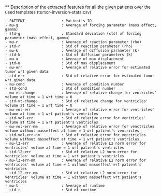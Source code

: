 ** Description of the extracted features for all the given patients over the used templates (tumor-inversion-stats.csv)

    - PATIENT                 : Patient's ID
    - mu-g                    : Average of forcing parameter (mass effect, gamma) 
    - std-g                   : Standard deviation (std) of forcing parameter (mass effect, gamma) 
    - mu-r                    : Average of reaction parameter (rho) 
    - std-r                   : Std of reaction parameter (rho) 
    - mu-k                    : Average of diffusion parameter (k) 
    - std-k                   : Std of diffusion parameters (k) 
    - mu-u                    : Average of max displacement 
    - std-u                   : Std of max displacement 
    - mu-err                  : Average of relative error for estimated tumor wrt given data 
    - std-err                 : Std of relative error for estimated tumor wrt given data 
    - mu-cond                 : Average of condition number 
    - std-cond                : Std of condition number 
    - mu-vt-change            : Average of relative change for ventricles' volume at time = 1 wrt time = 0
    - std-vt-change           : Std of relative change for ventricles' volume at time = 1 wrt time = 0
    - mu-vol-err              : Average of relative error for ventricles' volume at time = 1 wrt patient's ventricles
    - std-vol-err             : Std of relative error for ventricles' volume at time = 1 wrt patient's ventricles
    - mu-vol-err-nm           : Average of relative error for venctricles volume without masseffect at time = 1 wrt patient's ventricles 
    - std-vol-err-nm          : Std of relative error for venctricles volume without masseffect at time = 1 wrt patient's ventricles 
    - mu-l2-err               : Average of relative L2 norm error for  ventricles' volume at time = 1 wrt patient's ventricles
    - std-l2-err              : Std of relative L2 norm error for ventricles' volume at time = 1 wrt patient's ventricles
    - mu-l2-err-nm            : Average of relative L2 norm error for ventricles' volume at time = 1 without masseffect wrt patient's ventricles
    - std-l2-err-nm           : Std of relative L2 norm error for ventricles' volume at time = 1 without masseffect wrt patient's ventricles
    - mu-t                    : Average of runtime 
    - std-t                   : Std of runtime 
